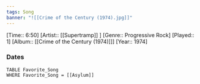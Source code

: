 ```yaml
---
tags: Song  
banner: "![[Crime of the Century (1974).jpg]]"
---
```

[Time:: 6:50]
[Artist:: [[Supertramp]] ]
[Genre:: Progressive Rock]
[Played:: 1]
[Album:: [[Crime of the Century (1974)]]]
[Year:: 1974]
### Dates
````dataview
TABLE Favorite_Song
WHERE Favorite_Song = [[Asylum]]
````